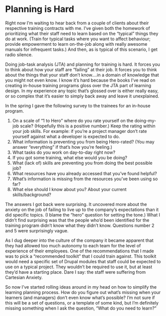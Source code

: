 # Planning is Hard

Right now I’m waiting to hear back from a couple of clients about their respective training contracts with me. I’ve  given both the homework of prioritizing what their staff need to learn based on the “typical” things they do at work. (Train for typical tasks where you want to affect behaviour; provide empowerment to learn on-the-job along with really awesome manuals for infrequent tasks.) And then, as is typical of this scenario, I get radio silence.

Doing job-task analysis (JTA) and planning for training is hard. It forces you to think about how your staff are “failing” at their job. It forces you to think about the things that your staff don’t know….in a domain of knowledge that you might not even know. I know it’s hard because the books I’ve read on creating in-house training programs gloss over the JTA part of learning design. In my experience any topic that’s glossed over is either really easy, or so complex that it’s easier to simply back away and leave it unexplained.

In the spring I gave the following survey to the trainees for an in-house program.

1. On a scale of “1 to Hero” where do you rate yourself on the doing-my-job scale? (Hopefully this is a positive number.) Keep the rating within your job skills. For example: if you’re a project manager don’t rate yourself against what a developer is expected to do.
2. What information is preventing you from being Hero-rated? (You may answer “everything” if that’s how you’re feeling.)
3. What tasks do you work on day-to-day right now?
4. If you got some training, what else would you be doing?
5. What (lack of) skills are preventing you from doing the best possible job?
6. What resources have you already accessed that you’ve found helpful?
7. What’s information is missing from the resources you’ve been using so far?
8. What else should I know about you? About your current skills/background?

The answers I got back were surprising. It uncovered more about the anxiety on the job of failing to live up to the company’s expectations than it did specific topics. (I blame the “hero” question for setting the tone.) What I didn’t find surprising was that the people who’d been identified for the training program didn’t know what they didn’t know. Questions number 2 and 5 were surprisingly vague.

As I dug deeper into the culture of the company it became apparent that they had allowed too much autonomy to each team for the level of experience of their employees. One of the recommendations that I made was to pick a “recommended toolkit” that I could train against. This toolkit would need a specific set of Drupal modules that staff could be expected to use on a typical project. They wouldn’t be required to use it, but at least they’d have a starting place. Dare I say: the staff were suffering from Cartesian Anxiety.

So now I’ve started rolling ideas around in my head on how to simplify the learning planning process. How do you figure out what’s missing when your learners (and managers) don’t even know what’s possible? I’m not sure if this will be a set of questions, or a template of some kind, but I’m definitely missing something when I ask the question, “What do you need to learn?”
